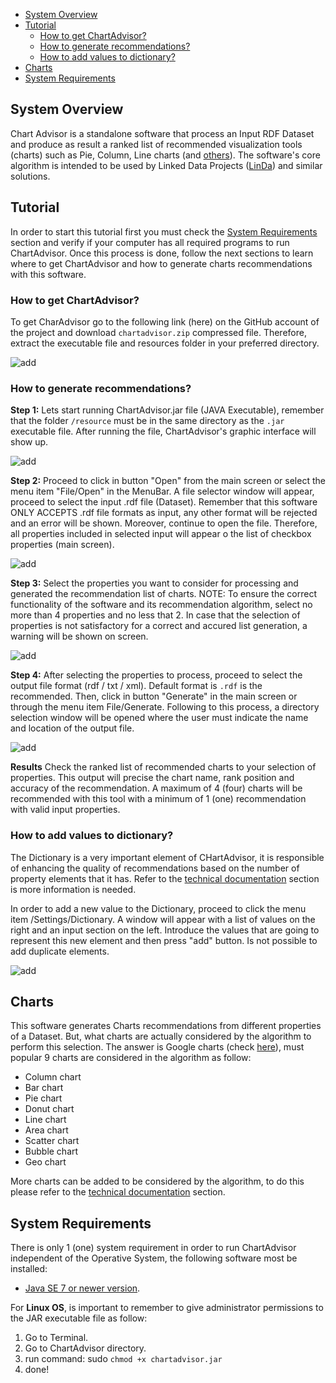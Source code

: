 * [System Overview](#system-overview)
* [Tutorial](#tutorial)
    * [How to get ChartAdvisor?](#how-to-get-chartadvisor)
    * [How to generate recommendations?](#how-to-generate-recommendations)
    * [How to add values to dictionary?](#how-to-add-values-to-dictionary)
* [Charts](#charts)
* [System Requirements](#system-requirements)

## System Overview
Chart Advisor is a standalone software that process an Input RDF Dataset and produce as result a ranked list of recommended visualization tools (charts) such as Pie, Column, Line charts (and [others](#charts)). The software's core algorithm is intended to be used by Linked Data Projects ([LinDa](http://linda-project.eu/)) and similar solutions.

## Tutorial
In order to start this tutorial first you must check the [System Requirements](#system-requirements) section and verify if your computer has all required programs to run ChartAdvisor. Once this process is done, follow the next sections to learn where to get ChartAdvisor and how to generate charts recommendations with this software. 

### How to get ChartAdvisor?
To get CharAdvisor go to the following link (here) on the GitHub account of the project and download `chartadvisor.zip` compressed file. Therefore, extract the executable file and resources folder in your preferred directory. 

![add](https://github.com/CristoLeiva/Algorithm_forCharts_Recommendation/blob/master/wiki_resources/user_manual/downloadprogram.gif)

### How to generate recommendations?
**Step 1:** Lets start running ChartAdvisor.jar file (JAVA Executable), remember that the folder `/resource` must be in the same directory as the `.jar` executable file. After running the file, ChartAdvisor's graphic interface will show up. 

![add](https://github.com/CristoLeiva/Algorithm_forCharts_Recommendation/blob/master/wiki_resources/user_manual/runprogram.gif)

**Step 2:** Proceed to click in button "Open" from the main screen or select the menu item "File/Open" in the MenuBar. A file selector window will appear, proceed to select the input .rdf file (Dataset). Remember that this software ONLY ACCEPTS .rdf file formats as input, any other format will be rejected and an error will be shown. Moreover, continue to open the file. Therefore, all properties included in selected input will appear o the list of checkbox properties (main screen). 

![add](https://github.com/CristoLeiva/Algorithm_forCharts_Recommendation/blob/master/wiki_resources/user_manual/openfile.gif)  

**Step 3:** Select the properties you want to consider for processing and generated the recommendation list of charts. NOTE: To ensure the correct functionality of the software and its recommendation algorithm, select no more than 4 properties and no less that 2. In case that the selection of properties is not satisfactory for a correct and accured list generation, a warning will be shown on screen.  

![add](https://github.com/CristoLeiva/Algorithm_forCharts_Recommendation/blob/master/wiki_resources/user_manual/selectproperties.gif) 

**Step 4:** After selecting the properties to process, proceed to select the output file format (rdf / txt / xml). Default format is `.rdf` is the recommended. Then, click in button "Generate" in the main screen or through the menu item File/Generate. Following to this process, a directory selection window will be opened where the user must indicate the name and location of the output file. 

![add](https://github.com/CristoLeiva/Algorithm_forCharts_Recommendation/blob/master/wiki_resources/user_manual/generate.gif) 

**Results** Check the ranked list of recommended charts to your selection of properties. This output will precise the chart name, rank position and accuracy of the recommendation. A maximum of 4 (four) charts will be recommended with this tool with a minimum of 1 (one) recommendation with valid input properties.   

### How to add values to dictionary?

The Dictionary is a very important element of CHartAdvisor, it is responsible of enhancing the quality of recommendations based on the number of property elements that it has. Refer to the [technical documentation](https://github.com/CristoLeiva/Algorithm_forCharts_Recommendation/wiki/Technical-Documentation) section is more information is needed. 

In order to add a new value to the Dictionary, proceed to click the menu item /Settings/Dictionary. A window will appear with a list of values on the right and an input section on the left. Introduce the values that are going to represent this new element and then press "add" button. Is not possible to add duplicate elements. 

![add](https://github.com/CristoLeiva/Algorithm_forCharts_Recommendation/blob/master/wiki_resources/user_manual/dictionary.gif) 
 
## Charts
This software generates Charts recommendations from different properties of a Dataset. But, what charts are actually considered by the algorithm to perform this selection.  The answer is Google charts (check [here](https://developers.google.com/chart/interactive/docs/gallery)), must popular 9 charts are considered in the algorithm as follow: 
* Column chart
* Bar chart
* Pie chart
* Donut chart
* Line chart
* Area chart
* Scatter chart
* Bubble chart
* Geo chart

More charts can be added to be considered by the algorithm, to do this please refer to the [technical documentation](https://github.com/CristoLeiva/Algorithm_forCharts_Recommendation/wiki/Technical-Documentation) section.

## System Requirements

There is only 1 (one) system requirement in order to run ChartAdvisor independent of the Operative System, the following software most be installed: 

* [Java SE 7 or newer version](https://java.com/en/download/). 

For **Linux OS**, is important to remember to give administrator permissions to the JAR executable file as follow:

1. Go to Terminal.
2. Go to ChartAdvisor directory. 
3. run command: sudo `chmod +x chartadvisor.jar`   
4. done!